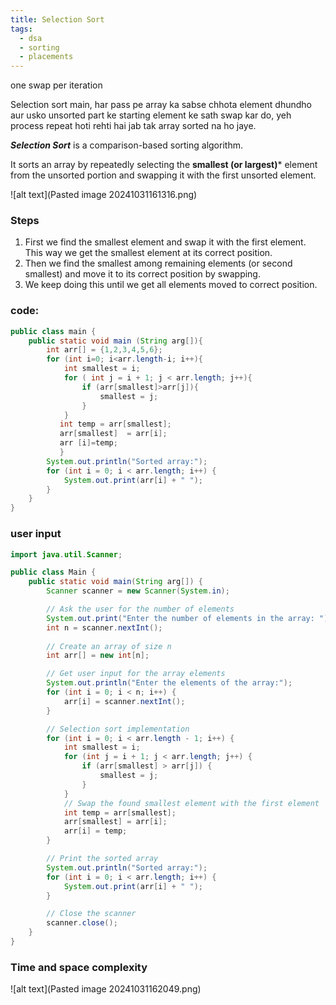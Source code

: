 ```yaml
---
title: Selection Sort
tags:
  - dsa
  - sorting
  - placements
---
```

one swap per iteration 

Selection sort main, har pass pe array ka sabse chhota element dhundho aur usko unsorted part ke starting element ke sath swap kar do, yeh process repeat hoti rehti hai jab tak array sorted na ho jaye.

***Selection Sort***  is a comparison-based sorting algorithm.


It sorts an array by repeatedly selecting the **smallest (or largest)*** element from the unsorted portion and swapping it with the first unsorted element.


![alt text](Pasted image 20241031161316.png)



### Steps

1. First we find the smallest element and swap it with the first element. This way we get the smallest element at its correct position.
2. Then we find the smallest among remaining elements (or second smallest) and move it to its correct position by swapping.
3. We keep doing this until we get all elements moved to correct position.


### code:
```java
public class main {    
    public static void main (String arg[]){
        int arr[] = {1,2,3,4,5,6};
        for (int i=0; i<arr.length-i; i++){
            int smallest = i;
            for ( int j = i + 1; j < arr.length; j++){
                if (arr[smallest]>arr[j]){
                    smallest = j;
                }
            }
           int temp = arr[smallest];
           arr[smallest]  = arr[i];
           arr [i]=temp;
           }
        System.out.println("Sorted array:");
        for (int i = 0; i < arr.length; i++) {
            System.out.print(arr[i] + " ");
        }
    }
}
```


### user input

```java
import java.util.Scanner;

public class Main {
    public static void main(String arg[]) {
        Scanner scanner = new Scanner(System.in);

        // Ask the user for the number of elements
        System.out.print("Enter the number of elements in the array: ");
        int n = scanner.nextInt();
        
        // Create an array of size n
        int arr[] = new int[n];

        // Get user input for the array elements
        System.out.println("Enter the elements of the array:");
        for (int i = 0; i < n; i++) {
            arr[i] = scanner.nextInt();
        }

        // Selection sort implementation
        for (int i = 0; i < arr.length - 1; i++) {
            int smallest = i;
            for (int j = i + 1; j < arr.length; j++) {
                if (arr[smallest] > arr[j]) {
                    smallest = j;
                }
            }
            // Swap the found smallest element with the first element
            int temp = arr[smallest];
            arr[smallest] = arr[i];
            arr[i] = temp;
        }

        // Print the sorted array
        System.out.println("Sorted array:");
        for (int i = 0; i < arr.length; i++) {
            System.out.print(arr[i] + " ");
        }

        // Close the scanner
        scanner.close();
    }
}
```


### Time and space complexity
![alt text](Pasted image 20241031162049.png)